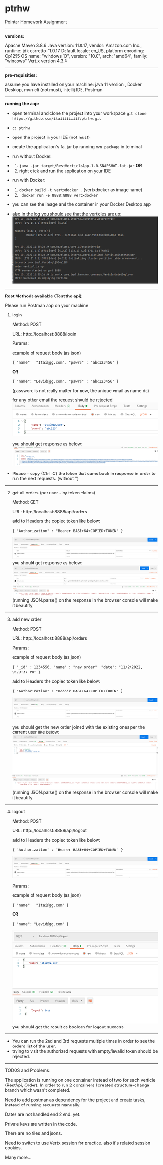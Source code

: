# ptrhw
Pointer Homework Assignment

---------------------------------------------------------------

**versions:**

Apache Maven 3.8.6
Java version: 11.0.17, vendor: Amazon.com Inc., runtime: jdk corretto-11.0.17
Default locale: en_US, platform encoding: Cp1255
OS name: "windows 10", version: "10.0", arch: "amd64", family: "windows"
Vert.x version 4.3.4

---------------------------------------------------------------

**pre-requisities:**

assume you have installed on your machine:
java 11 version , Docker Desktop, mvn-cli (not must), intellij IDE, Postman

---------------------------------------------------------------

**running the app:**
- open terminal and clone the project into your workspace `git clone https://github.com/itaiiiiiiiif/ptrhw.git`
- `cd ptrhw` 
- open the project in your IDE (not must)
- create the application's fat.jar by running `mvn package` in terminal

- run without Docker:
- 1. ` java -jar target/RestVerticleApp-1.0-SNAPSHOT-fat.jar ` 
         **OR** 
- 2. right click and run the application on your IDE

- run with Docker: 
- 1. ` docker build -t vertxdocker . ` (vertxdocker as image name)
- 2. ` docker run -p 8888:8888 vertxdocker`
- you can see the image and the container in your Docker Desktop app
- also in the log you should see that the verticles are up:
![img_9.png](src/main/resources/img_9.png)

---------------------------------------------------------------

**Rest Methods available (Test the api):**

Please run Postman app on your machine


1. login 

    Method: POST

    URL: http://localhost:8888/login

    Params:

    example of request body (as json)
    
    `{
    "name" : "Itai@gg.com",
    "pswrd" : "abc123456"
    }`

    **OR**

   `{
   "name": "Levid@gg.com",
   "pswrd" : "abc123456"
   }`

    (password is not really matter for now, the unique email as name do)
    
    for any other email the request should be rejected
    ![img_5.png](src/main/resources/img_5.png)
    
    you should get response as below:
      ![img_8.png](src/main/resources/img_8.png)

- Please - copy (Ctrl+C) the token that came back in response in order to run the next requests. (without ")

---------------------------------------------------------------

2. get all orders (per user - by token claims)

    Method: GET
    
    URL: http://localhost:8888/api/orders
    
    add to Headers the copied token like below:
    
    `{
    "Authorization" : "Bearer BASE+64+COPIED+TOKEN"
    }`
    
    ![img_3.png](src/main/resources/img_3.png)
    you should get response as below:
    ![img_4.png](src/main/resources/img_4.png) 
    (running JSON.parse() on the response in the browser console will make it beautify)

---------------------------------------------------------------

3. add new order

    Method: POST
    
    URL: http://localhost:8888/api/orders
    
    Params:
    
    example of request body (as json)

    `{
    "_id" : 1234556,
    "name" : "new order",
    "date": "11/2/2022, 9:29:37 PM"
    }`
    
    add to Headers the copied token like below:
    
    `{
    "Authorization" : "Bearer BASE+64+COPIED+TOKEN"
    }`
    
    ![img_3.png](src/main/resources/img_3.png)
    
    you should get the new order joined with the existing ones per the current user like below:
    ![img_6.png](src/main/resources/img_6.png)
    (running JSON.parse() on the response in the browser console will make it beautify)


---------------------------------------------------------------


4. logout

    Method: POST
    
    URL: http://localhost:8888/api/logout
    
    add to Headers the copied token like below:
    
    `{
    "Authorization" : "Bearer BASE+64+COPIED+TOKEN"
    }`
    
    ![img_3.png](src/main/resources/img_3.png)
    
    Params:
    
    example of request body (as json)
    
   `{
    "name" : "Itai@gg.com"
    }` 
    
    **OR**
    
    `{
    "name": "Levid@gg.com"
    }`
        
    ![img_7.png](src/main/resources/img_7.png)
    you should get the result as boolean for logout success

---------------------------------------------------------------
- You can run the 2nd and 3rd requests multiple times in order to see the orders list of the user.
- trying to visit the authorized requests with empty/invalid token should be rejected.



----------------------------------------





TODOS and Problems:

The application is running on one container instead of two for each verticle (RestApi, Order).
In order to run 2 containers I created structure-change branch which wasn't completed.

Need to add postman as dependency for the project and create tasks, instead of running requests manually.

Dates are not handled end 2 end. yet.

Private keys are written in the code.

There are no files and jsons.

Need to switch to use Vertx session for practice. also it's related session cookies.

Many more...

